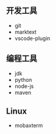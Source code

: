## 开发工具

- git
- marktext
- vscode-plugin

## 编程工具

- jdk
- python
- node-js
- maven

## Linux

- mobaxterm
